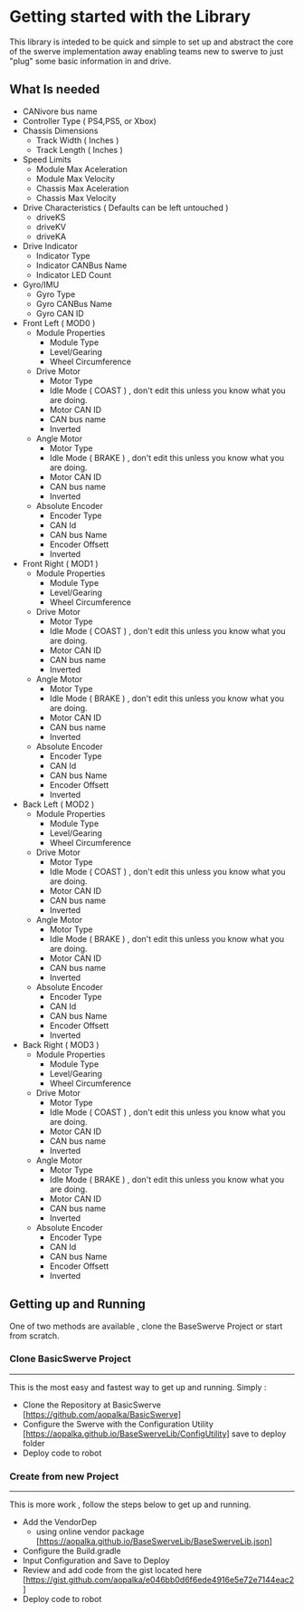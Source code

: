 # Getting started with the Library
This library is inteded to be quick and simple to set up and abstract the core of the swerve implementation away enabling teams new to swerve to just "plug" some basic information in and drive.

## What Is needed

- CANivore bus name
- Controller Type ( PS4,PS5, or Xbox)
- Chassis Dimensions
    - Track Width ( Inches )
    - Track Length ( Inches )  
- Speed Limits
    - Module Max Aceleration
    - Module Max Velocity
    - Chassis Max Aceleration
    - Chassis Max Velocity    
- Drive Characteristics ( Defaults can be left untouched )
    - driveKS
    - driveKV
    - driveKA 
- Drive Indicator  
    - Indicator Type
    - Indicator CANBus Name
    - Indicator LED Count    
- Gyro/IMU
    - Gyro Type
    - Gyro CANBus Name
    - Gyro CAN ID  
- Front Left ( MOD0 )
    - Module Properties
        - Module Type
        - Level/Gearing
        - Wheel Circumference
    - Drive Motor
        - Motor Type
        - Idle Mode ( COAST ) , don't edit this unless you know what you are doing.
        - Motor CAN ID
        - CAN bus name
        - Inverted
    - Angle Motor
        - Motor Type
        - Idle Mode ( BRAKE ) , don't edit this unless you know what you are doing.
        - Motor CAN ID
        - CAN bus name
        - Inverted
    - Absolute Encoder
        - Encoder Type
        - CAN Id
        - CAN bus Name
        - Encoder Offsett
        - Inverted
- Front Right ( MOD1 )
    - Module Properties
        - Module Type
        - Level/Gearing
        - Wheel Circumference
    - Drive Motor
        - Motor Type
        - Idle Mode ( COAST ) , don't edit this unless you know what you are doing.
        - Motor CAN ID
        - CAN bus name
        - Inverted
    - Angle Motor
        - Motor Type
        - Idle Mode ( BRAKE ) , don't edit this unless you know what you are doing.
        - Motor CAN ID
        - CAN bus name
        - Inverted
    - Absolute Encoder
        - Encoder Type
        - CAN Id
        - CAN bus Name
        - Encoder Offsett
        - Inverted
- Back Left ( MOD2 )
    - Module Properties
        - Module Type
        - Level/Gearing
        - Wheel Circumference
    - Drive Motor
        - Motor Type
        - Idle Mode ( COAST ) , don't edit this unless you know what you are doing.
        - Motor CAN ID
        - CAN bus name
        - Inverted
    - Angle Motor
        - Motor Type
        - Idle Mode ( BRAKE ) , don't edit this unless you know what you are doing.
        - Motor CAN ID
        - CAN bus name
        - Inverted
    - Absolute Encoder
        - Encoder Type
        - CAN Id
        - CAN bus Name
        - Encoder Offsett
        - Inverted
- Back Right ( MOD3 )
    - Module Properties
        - Module Type
        - Level/Gearing
        - Wheel Circumference
    - Drive Motor
        - Motor Type
        - Idle Mode ( COAST ) , don't edit this unless you know what you are doing.
        - Motor CAN ID
        - CAN bus name
        - Inverted
    - Angle Motor
        - Motor Type
        - Idle Mode ( BRAKE ) , don't edit this unless you know what you are doing.
        - Motor CAN ID
        - CAN bus name
        - Inverted
    - Absolute Encoder
        - Encoder Type
        - CAN Id
        - CAN bus Name
        - Encoder Offsett
        - Inverted

## Getting up and Running
One of two methods are available , clone the BaseSwerve Project or start from scratch. 


### Clone BasicSwerve Project
------------------------
This is the most easy and fastest way to get up and running.
Simply :
- Clone the Repository at BasicSwerve [https://github.com/aopalka/BasicSwerve]
- Configure the Swerve with the Configuration Utility [https://aopalka.github.io/BaseSwerveLib/ConfigUtility] save to deploy folder
- Deploy code to robot

### Create from new Project
------------------------
This is more work , follow the steps below to get up and running.
- Add the VendorDep
    - using online vendor package [https://aopalka.github.io/BaseSwerveLib/BaseSwerveLib.json] 
- Configure the Build.gradle
- Input Configuration and Save to Deploy
- Review and add code from the gist located here [https://gist.github.com/aopalka/e046bb0d6f6ede4916e5e72e7144eac2]
- Deploy code to robot